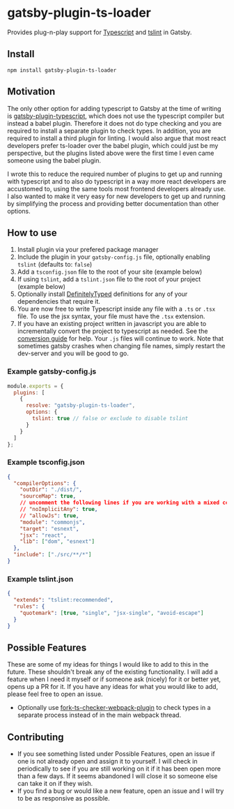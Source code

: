 # gatsby-plugin-ts-loader

Provides plug-n-play support for [Typescript](http://www.typescriptlang.org/) and [tslint](https://palantir.github.io/tslint/) in Gatsby.

## Install

`npm install gatsby-plugin-ts-loader`

## Motivation

The only other option for adding typescript to Gatsby at the time of writing is [gatsby-plugin-typescript](https://github.com/gatsbyjs/gatsby/tree/master/packages/gatsby-plugin-typescript), which does not use the typescript compiler but instead a babel plugin. Therefore it does not do type checking and you are required to install a separate plugin to check types. In addition, you are required to install a third plugin for linting. I would also argue that most react developers prefer ts-loader over the babel plugin, which could just be my perspective, but the plugins listed above were the first time I even came someone using the babel plugin.

I wrote this to reduce the required number of plugins to get up and running with typescript and to also do typescript in a way more react developers are accustomed to, using the same tools most frontend developers already use. I also wanted to make it very easy for new developers to get up and running by simplifying the process and providing better documentation than other options.

## How to use

1. Install plugin via your prefered package manager
1. Include the plugin in your `gatsby-config.js` file, optionally enabling `tslint` (defaults to: `false`)
1. Add a `tsconfig.json` file to the root of your site (example below)
1. If using `tslint`, add a `tslint.json` file to the root of your project (example below)
1. Optionally install [DefinitelyTyped](https://github.com/DefinitelyTyped/DefinitelyTyped) definitions for any of your dependencies that require it.
1. You are now free to write Typescript inside any file with a `.ts` or `.tsx` file. To use the jsx syntax, your file must have the `.tsx` extension.
1. If you have an existing project written in javascript you are able to incrementally convert the project to typescript as needed. See the [conversion guide](https://github.com/Microsoft/TypeScript-React-Conversion-Guide) for help. Your `.js` files will continue to work. Note that sometimes gatsby crashes when changing file names, simply restart the dev-server and you will be good to go.

### Example gatsby-config.js

```javascript
module.exports = {
  plugins: [
    {
      resolve: "gatsby-plugin-ts-loader",
      options: {
        tslint: true // false or exclude to disable tslint
      }
    }
  ]
};
```

### Example tsconfig.json

```json
{
  "compilerOptions": {
    "outDir": "./dist/",
    "sourceMap": true,
    // uncomment the following lines if you are working with a mixed code base (both javascript and typescript. Useful when migrating a project)
    // "noImplicitAny": true,
    // "allowJs": true,
    "module": "commonjs",
    "target": "esnext",
    "jsx": "react",
    "lib": ["dom", "esnext"]
  },
  "include": ["./src/**/*"]
}
```

### Example tslint.json

```json
{
  "extends": "tslint:recommended",
  "rules": {
    "quotemark": [true, "single", "jsx-single", "avoid-escape"]
  }
}
```

## Possible Features

These are some of my ideas for things I would like to add to this in the future. These shouldn't break any of the existing functionality. I will add a feature when I need it myself or if someone ask (nicely) for it or better yet, opens up a PR for it. If you have any ideas for what you would like to add, please feel free to open an issue.

- Optionally use [fork-ts-checker-webpack-plugin](https://github.com/Realytics/fork-ts-checker-webpack-plugin) to check types in a separate process instead of in the main webpack thread.

## Contributing

- If you see something listed under Possible Features, open an issue if one is not already open and assign it to yourself. I will check in periodically to see if you are still working on it if it has been open more than a few days. If it seems abandoned I will close it so someone else can take it on if they wish.
- If you find a bug or would like a new feature, open an issue and I will try to be as responsive as possible.
